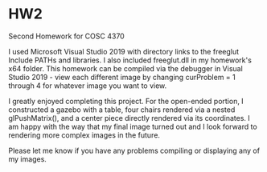 # HW2
Second Homework for COSC 4370

I used Microsoft Visual Studio 2019 with directory links to the freeglut Include PATHs and libraries. I also included freeglut.dll in my homework's x64 folder. This homework can be compiled via the debugger in Visual Studio 2019 - view each different image by changing curProblem = 1 through 4 for whatever image you want to view.

I greatly enjoyed completing this project. For the open-ended portion, I constructed a gazebo with a table, four chairs rendered via a nested glPushMatrix(), and a center piece directly rendered via its coordinates. I am happy with the way that my final image turned out and I look forward to rendering more complex images in the future.

Please let me know if you have any problems compiling or displaying any of my images.
